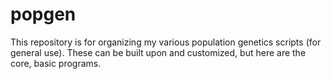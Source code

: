 # popgen

This repository is for organizing my various population genetics scripts (for general use). 
These can be built upon and customized, but here are the core, basic programs.
